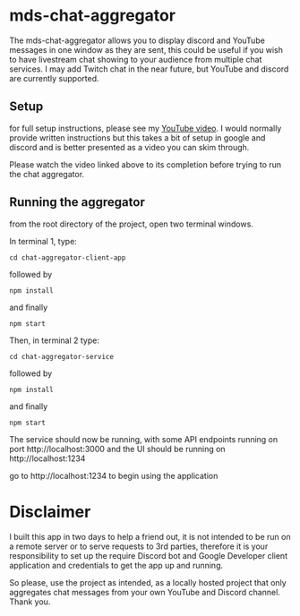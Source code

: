 # mds-chat-aggregator

The mds-chat-aggregator allows you to display discord and YouTube messages in one window as they are sent, this could be useful if you wish to have livestream chat showing to your audience from multiple chat services. I may add Twitch chat in the near future, but YouTube and discord are currently supported.

## Setup

for full setup instructions, please see my [YouTube video](https://www.youtube.com/user/programmerinprogress). I would normally provide written instructions but this takes a bit of setup in google and discord and is better presented as a video you can skim through.

Please watch the video linked above to its completion before trying to run the chat aggregator.

## Running the aggregator

from the root directory of the project, open two terminal windows.

In terminal 1, type:

`cd chat-aggregator-client-app`

followed by

`npm install`

and finally

`npm start`

Then, in terminal 2 type:

`cd chat-aggregator-service`

followed by

`npm install`

and finally

`npm start`

The service should now be running, with some API endpoints running on port http://localhost:3000 and
the UI should be running on http://localhost:1234

go to http://localhost:1234 to begin using the application

# Disclaimer

I built this app in two days to help a friend out, it is not intended to be run on a remote server or to serve requests to 3rd parties, therefore it is your responsibility to set up the require Discord bot and Google Developer client application and credentials to get the app up and running.

So please, use the project as intended, as a locally hosted project that only aggregates chat messages from your own YouTube and Discord channel. Thank you.
